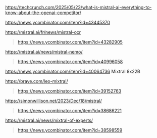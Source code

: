 https://techcrunch.com/2025/05/23/what-is-mistral-ai-everything-to-know-about-the-openai-competitor/

https://news.ycombinator.com/item?id=43445370

https://mistral.ai/fr/news/mistral-ocr
> https://news.ycombinator.com/item?id=43282905

https://mistral.ai/news/mistral-nemo/
> https://news.ycombinator.com/item?id=40996058

https://news.ycombinator.com/item?id=40064736 Mixtral 8x22B

https://brave.com/leo-mixtral/
> https://news.ycombinator.com/item?id=39152763

https://simonwillison.net/2023/Dec/18/mistral/
> https://news.ycombinator.com/item?id=38686221

https://mistral.ai/news/mixtral-of-experts/
> https://news.ycombinator.com/item?id=38598559